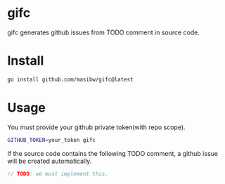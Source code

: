 # gifc
gifc generates github issues from TODO comment in source code.

# Install
```bash
go install github.com/masibw/gifc@latest
```
# Usage
You must provide your github private token(with repo scope).

``` bash
GITHUB_TOKEN=your_token gifc
```

If the source code contains the following TODO comment, a github issue will be created automatically.

```main.go
// TODO: we must implement this.
```
